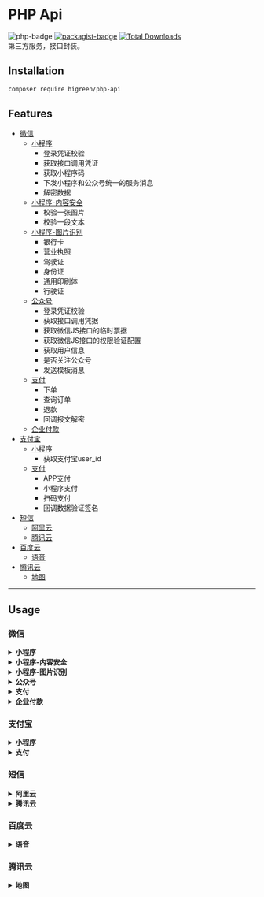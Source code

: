 # PHP Api
![php-badge](https://img.shields.io/badge/php-%3E%3D%207-8892BF.svg)
[![packagist-badge](http://img.higreen.top/phpapi.svg)](https://packagist.org/packages/higreen/php-api)
[![Total Downloads](https://poser.pugx.org/higreen/php-api/downloads)](https://packagist.org/packages/higreen/php-api)  
第三方服务，接口封装。

## Installation

``` bash
composer require higreen/php-api
```

## Features

* [微信](#微信)
    + [小程序](#weixin-mini)
        - 登录凭证校验
        - 获取接口调用凭证
        - 获取小程序码
        - 下发小程序和公众号统一的服务消息
        - 解密数据
    + [小程序-内容安全](#weixin-mini-security)
        - 校验一张图片
        - 校验一段文本
    + [小程序-图片识别](#weixin-mini-ocr)
        - 银行卡
        - 营业执照
        - 驾驶证
        - 身份证
        - 通用印刷体
        - 行驶证
    + [公众号](#weixin-offi)
        - 登录凭证校验
        - 获取接口调用凭据
        - 获取微信JS接口的临时票据
        - 获取微信JS接口的权限验证配置
        - 获取用户信息
        - 是否关注公众号
        - 发送模板消息
    + [支付](#weixin-pay)
        - 下单
        - 查询订单
        - 退款
        - 回调报文解密
    + [企业付款](#weixin-transfer)
* [支付宝](#支付宝)
    + [小程序](#alipay-mini)
        - 获取支付宝user_id
    + [支付](#alipay-pay)
        - APP支付
        - 小程序支付
        - 扫码支付
        - 回调数据验证签名
* [短信](#短信)
    + [阿里云](#sms-aliyun)
    + [腾讯云](#sms-tencent)
* [百度云](#百度云)
    + [语音](#baidu-speech)
* [腾讯云](#腾讯云)
    + [地图](#tencent-map)

---

## Usage

### 微信

<details>
  <summary><b id="weixin-mini">小程序</b></summary>

<!-- toc -->

```php
use Higreen\Api\Weixin\Mini;

$Mini = new Mini([
    'app_id' => '小程序ID',
    'app_secret' => '小程序密钥',
]);
```

1. 登录凭证校验
    ```php
    $session = $Mini->code2session($code);
```
2. 获取接口调用凭证
    ```php
    $access_token = $Mini->getAccessToken();
```
3. 获取小程序码
    ```php
    $res = Mini::getWXACodeUnlimit($access_token, [
        'scene'      => '[str] [必填] [最大32个可见字符]',
        'page'       => '[str] [可选] [已经发布的小程序存在的页面]',
        'width'      => '[int] [可选] [二维码的宽度，单位 px，最小 280px，最大 1280px]',
        'auto_color' => '[bol] [可选] [自动配置线条颜色]',
        'line_color' => '[arr] [可选] [auto_color 为 false 时生效，使用 rgb 设置颜色 例如 {"r":"xxx","g":"xxx","b":"xxx"} 十进制表示]',
        'is_hyaline' => '[bol] [可选] [是否需要透明底色]',
    ]);
    ```
4. 下发小程序和公众号统一的服务消息
    ```php
    $res = Mini::sendUniformMessage($access_token, [
        'touser'      => '[必填] [str] [用户openid，可以是小程序的openid，也可以是mp_template_msg.appid对应的公众号的openid]',
        'appid'       => '[必填] [str] [公众号appid，要求与小程序有绑定且同主体]',
        'template_id' => '[必填] [str] [公众号模板id]',
        'url'         => '[必填] [str] [公众号模板消息所要跳转的url]',
        'data'        => '[必填] [arr] [模板内容，格式形如 { "key1": { "value": any }, "key2": { "value": any } }]',
        'pagepath'    => '[可选] [str] [点击模板卡片后的跳转页面，仅限本小程序内的页面。支持带参数,（示例index?foo=bar）。该字段不填则模板无跳转。]',
    ]);
    ```
5. 解密数据
    ```php
    $data = Mini::decryptData($encryptedData, $session_key, $iv);
    ```

<!-- tocstop -->

</details>

<details>
  <summary><b id="weixin-mini-security">小程序-内容安全</b></summary>

<!-- toc -->

```php
use Higreen\Api\Weixin\MiniSecurity;
```

1. 校验一张图片
    ```php
    $bool = MiniSecurity::checkImg($access_token, '图片链接');
    ```
2. 检查一段文本
    ```php
    $bool = MiniSecurity::checkText($access_token, '文字内容');
    ```

<!-- tocstop -->

</details>

<details>
  <summary><b id="weixin-mini-ocr">小程序-图片识别</b></summary>

<!-- toc -->

```php
use Higreen\Api\Weixin\MiniOcr;
```

1. 银行卡
    ```php
    $res = MiniOcr::bankcard($access_token, '图片链接');
    ```
2. 营业执照
    ```php
    $res = MiniOcr::businessLicense($access_token, '图片链接');
    ```
3. 驾驶证
    ```php
    $res = MiniOcr::driverLicense($access_token, '图片链接');
    ```
4. 身份证
    ```php
    $res = MiniOcr::idcard($access_token, '图片链接');
    ```
5. 通用印刷体
    ```php
    $res = MiniOcr::printedText($access_token, '图片链接');
    ```
6. 行驶证
    ```php
    $res = MiniOcr::vehicleLicense($access_token, '图片链接');
    ```

<!-- tocstop -->

</details>

<details>
  <summary><b id="weixin-offi">公众号</b></summary>

<!-- toc -->

```php
use Higreen\Api\Weixin\Offi;

$Offi = new Offi([
    'app_id' => '公众号ID',
    'app_secret' => '公众号密钥',
]);
```

1. 登录凭证校验
   
    ```php
    $session = $Offi->code2session($code);
    ```

2. 获取接口调用凭据

    ```php
    $access_token = $Offi->getAccessToken();
    ```

3. 获取用户信息
    ```php
    $userinfo = Offi::getUserinfo($access_token, 'openid');
    ```

4. 获取微信JS接口的临时票据
    ```php
    $ticket = Offi::getJsapiTicket($access_token);
    ```

5. 获取微信JS接口的权限配置

    ```php
    $config = Offi::getJsapiConfig($ticket, '网页的URL(可选)')
    ```

6. 发送模板消息

    ```php
    $res = Offi::sendMessage($access_token, [
        'touser'      => '[str] [必填] [接收者openid]',
        'template_id' => '[str] [必填] [模板ID]',
        'data'        => '[arr] [必填] [模板数据]',
    ]);
    ```

7. 是否关注公众号
    ```php
    $bool = Offi::isFollow($access_token, 'openid');
    ```

<!-- tocstop -->

</details>

<details>
  <summary><b id="weixin-pay">支付</b></summary>

<!-- toc -->

```php
use Higreen\Api\Weixin\Pay;

$Pay = new Pay([
    'mch_id'     => '商户ID',
    'mch_key_v3' => '商户密钥V3',
    'sslcert'    => '证书路径',
    'sslkey'     => '证书密钥路径',
]);
```

1. 下单
    ```php
    $res = $Pay->order('交易类型(大小写不限)：JSAPI,APP,H5,Native', [
        'appid'        => '[str] [必填] [微信生成的应用ID]',
        'description'  => '[str] [必填] [商品描述]',
        'out_trade_no' => '[str] [必填] [商户系统内部订单号，同一个商户号下唯一]',
        'total'        => '[int] [必填] [订单总金额，单位为分]',
        'notify_url'   => '[int] [必填] [直接可访问的URL，不允许携带查询串，要求必须为https]',
        'attach'       => '[str] [可选] [附加数据，在查询API和支付通知中原样返回]',
        'openid'       => '[str] [可选] [JSAPI交易类型必传，用户在商户appid下的唯一标识]',
        'type'         => '[str] [可选] [H5交易类型必传，场景类型 示例值：iOS, Android, Wap]',
    ]);
    ```
    
2. 查询订单
   
    ```php
    $res = $Pay->orderResult('商户系统内部订单号');
    ```
    
3. 退款

    ```php
    $res = $Pay->refund([
        'out_trade_no'  => '[str] [必填] [原支付交易对应的商户订单号]',
        'out_refund_no' => '[str] [必填] [商户系统内部的退款单号，商户系统内部唯一]',
        'total'         => '[int] [必填] [原支付交易的订单总金额，币种的最小单位]',
        'refund'        => '[int] [必填] [退款金额，币种的最小单位]',
        'reason'        => '[str] [可选] [退款原因]',
        'notify_url'    => '[str] [可选] [异步接收微信支付退款结果通知的回调地址]',
    ]);
    ```
    
4. 回调报文解密

    ```php
    $res = Pay::decryptResource('商户号APIV3密钥', '回调的加密报文');
    ```

<!-- tocstop -->

</details>

<details>
  <summary><b id="weixin-transfer">企业付款</b></summary>

<!-- toc -->

```php
use Higreen\Api\Weixin\Transfer;

$Transfer = new Transfer([
    'app_id'     => '应用ID',
    'mch_id'     => '商户ID',
    'mch_key'    => '商户密钥',
    'sslcert'    => '证书路径',
    'sslkey'     => '证书密钥路径',
]);
```
1. 到零钱
    ```php
    $res = $Transfer->balance([
        'partner_trade_no' => '[str] [必填] [商户订单号]',
        'openid'           => '[str] [必填] [用户openid]',
        'amount'           => '[int] [必填] [企业付款金额，单位为分]',
        'desc'             => '[str] [必填] [企业付款备注]',
        're_user_name'     => '[str] [可选] [收款用户姓名]',
    ]);
    ```
2. 到银行卡

<!-- tocstop -->

</details>

### 支付宝

<details>
  <summary><b id="alipay-mini">小程序</b></summary>

<!-- toc -->

```php
use Higreen\Api\Alipay\Mini;

$Mini = new Mini($init);
```

1. 获取支付宝user_id
    `$user_id = $Mini->getUserId($code);`

<!-- tocstop -->

</details>

<details>
  <summary><b id="alipay-pay">支付</b></summary>

<!-- toc -->

```php
use Higreen\Api\Alipay\Pay;
$Pay = new Pay($init);
```

1. APP支付
    ```php
    $res = $Pay->app([
        'subject'      => '交易标题',
        'out_trade_no' => '商户订单号',
        'total_amount' => '订单总金额，单位为人民币（元）',
    ]);
    ```
2. 小程序支付
    ```php
    $res = $Pay->mini([
        'subject'      => '交易标题',
        'out_trade_no' => '商户订单号',
        'total_amount' => '订单总金额，单位为人民币（元）',
        'buyer_id'     => '支付宝用户的唯一userId',
    ]);
    ```
3. 扫码支付
    ```php
    $res = $Pay->qrcode([
        'subject'      => '交易标题',
        'out_trade_no' => '商户订单号',
        'total_amount' => '订单总金额，单位为人民币（元）',
    ]);
    ```
4. 支付回调数据验证签名，验证成功返回请求参数
    `$res = Pay::checkSignature('支付宝公钥');`

<!-- tocstop -->

</details>

### 短信

<details>
  <summary><b>阿里云</b></summary>

<!-- toc -->

```php
use Higreen\Api\Sms\Aliyun;

$init = [
    'id' => '应用Access Key ID',
    'secret' => '应用Access Key Secret',
    'sign' => '短信签名',
];
$Sms = new Aliyun($init);
$res = $Sms->send($phones, $template, $params);
```

<!-- tocstop -->

</details>

<details>
  <summary><b>腾讯云</b></summary>

<!-- toc -->


```php
use Higreen\Api\Sms\Tencent;

$init = [
    'id' => '应用id，SDK AppID',
    'key' => '应用密钥，App Key',
    'sign' => '短信签名',
];
$Sms = new Tencent($init);
$res = $Sms->send($phone, $tpl_id, $tpl_params);
```

<!-- tocstop -->

</details>

### 百度云

<details>
  <summary><b id="baidu-speech">语音</b></summary>

<!-- toc -->

```php
use Higreen\Api\Baidu\Speech;

$init = [
    'api_key'    => '[str] [必填] [应用公钥]',
    'secret_key' => '[str] [必填] [应用密钥]',
];
$Speech = new Speech($init);
```

1. 获取接口调用凭证
    ```php
    $access_token = $Speech->getAccessToken();
    ```

2. 文字转语音
    ```php
    $res = $Speech->text2audio($access_token, [
        'text' => '[str] [必填] [文字]',
    ]);
    ```

<!-- tocstop -->

</details>

### 腾讯云

<details>
  <summary><b id="tencent-map">地图</b></summary>

<!-- toc -->

```php
use Higreen\Api\Tencent\Map;

$Map = new Map('key');
```

1. 地址定位
    ```php
    $res = $Map->locateByAddress($address);
    ```
2. IP定位
    ```php
    $res = $Map->locateByIp($ip);
    ```
3. 查询行政区域
    ```php
    $res = $Map->getDistrict($id = 0);// 子级行政区划
    ```

<!-- tocstop -->

</details>
